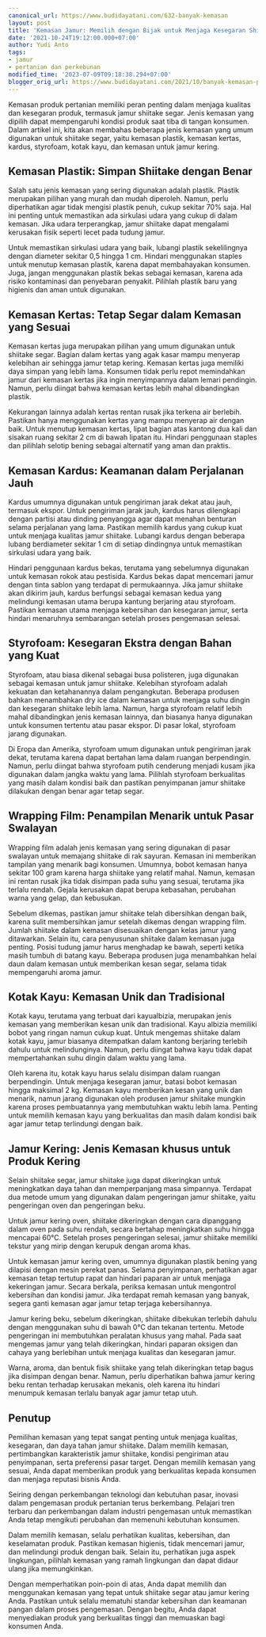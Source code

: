 ```yaml
---
canonical_url: https://www.budidayatani.com/632-banyak-kemasan
layout: post
title: 'Kemasan Jamur: Memilih dengan Bijak untuk Menjaga Kesegaran Shiitake Segar'
date: '2021-10-24T19:12:00.000+07:00'
author: Yudi Anto
tags:
- jamur
- pertanian dan perkebunan
modified_time: '2023-07-09T09:18:38.294+07:00'
blogger_orig_url: https://www.budidayatani.com/2021/10/banyak-kemasan-pilih-packing-yang-tepat.html
---
```


Kemasan produk pertanian memiliki peran penting dalam menjaga kualitas dan kesegaran produk, termasuk jamur shiitake segar. Jenis kemasan yang dipilih dapat mempengaruhi kondisi produk saat tiba di tangan konsumen. Dalam artikel ini, kita akan membahas beberapa jenis kemasan yang umum digunakan untuk shiitake segar, yaitu kemasan plastik, kemasan kertas, kardus, styrofoam, kotak kayu, dan kemasan untuk jamur kering.

## Kemasan Plastik: Simpan Shiitake dengan Benar

Salah satu jenis kemasan yang sering digunakan adalah plastik. Plastik merupakan pilihan yang murah dan mudah diperoleh. Namun, perlu diperhatikan agar tidak mengisi plastik penuh, cukup sekitar 70% saja. Hal ini penting untuk memastikan ada sirkulasi udara yang cukup di dalam kemasan. Jika udara terperangkap, jamur shiitake dapat mengalami kerusakan fisik seperti lecet pada tudung jamur.

Untuk memastikan sirkulasi udara yang baik, lubangi plastik sekelilingnya dengan diameter sekitar 0,5 hingga 1 cm. Hindari menggunakan staples untuk menutup kemasan plastik, karena dapat membahayakan konsumen. Juga, jangan menggunakan plastik bekas sebagai kemasan, karena ada risiko kontaminasi dan penyebaran penyakit. Pilihlah plastik baru yang higienis dan aman untuk digunakan.

## Kemasan Kertas: Tetap Segar dalam Kemasan yang Sesuai

Kemasan kertas juga merupakan pilihan yang umum digunakan untuk shiitake segar. Bagian dalam kertas yang agak kasar mampu menyerap kelebihan air sehingga jamur tetap kering. Kemasan kertas juga memiliki daya simpan yang lebih lama. Konsumen tidak perlu repot memindahkan jamur dari kemasan kertas jika ingin menyimpannya dalam lemari pendingin. Namun, perlu diingat bahwa kemasan kertas lebih mahal dibandingkan plastik.

Kekurangan lainnya adalah kertas rentan rusak jika terkena air berlebih. Pastikan hanya menggunakan kertas yang mampu menyerap air dengan baik. Untuk menutup kemasan kertas, lipat bagian atas kantong dua kali dan sisakan ruang sekitar 2 cm di bawah lipatan itu. Hindari penggunaan staples dan pilihlah selotip bening sebagai alternatif yang aman dan praktis.

## Kemasan Kardus: Keamanan dalam Perjalanan Jauh

Kardus umumnya digunakan untuk pengiriman jarak dekat atau jauh, termasuk ekspor. Untuk pengiriman jarak jauh, kardus harus dilengkapi dengan partisi atau dinding penyangga agar dapat menahan benturan selama perjalanan yang lama. Pastikan memilih kardus yang cukup kuat untuk menjaga kualitas jamur shiitake. Lubangi kardus dengan beberapa lubang berdiameter sekitar 1 cm di setiap dindingnya untuk memastikan sirkulasi udara yang baik.

Hindari penggunaan kardus bekas, terutama yang sebelumnya digunakan untuk kemasan rokok atau pestisida. Kardus bekas dapat mencemari jamur dengan tinta sablon yang terdapat di permukaannya. Jika jamur shiitake akan dikirim jauh, kardus berfungsi sebagai kemasan kedua yang melindungi kemasan utama berupa kantung berjaring atau styrofoam. Pastikan kemasan utama menjaga kebersihan dan kesegaran jamur, serta hindari menaruhnya sembarangan setelah proses pengemasan selesai.

## Styrofoam: Kesegaran Ekstra dengan Bahan yang Kuat

Styrofoam, atau biasa dikenal sebagai busa polisteren, juga digunakan sebagai kemasan untuk jamur shiitake. Kelebihan styrofoam adalah kekuatan dan ketahanannya dalam pengangkutan. Beberapa produsen bahkan menambahkan dry ice dalam kemasan untuk menjaga suhu dingin dan kesegaran shiitake lebih lama. Namun, harga styrofoam relatif lebih mahal dibandingkan jenis kemasan lainnya, dan biasanya hanya digunakan untuk konsumen tertentu atau pasar ekspor. Di pasar lokal, styrofoam jarang digunakan.

Di Eropa dan Amerika, styrofoam umum digunakan untuk pengiriman jarak dekat, terutama karena dapat bertahan lama dalam ruangan berpendingin. Namun, perlu diingat bahwa styrofoam putih cenderung menjadi kusam jika digunakan dalam jangka waktu yang lama. Pilihlah styrofoam berkualitas yang masih dalam kondisi baik dan pastikan penyimpanan jamur shiitake dilakukan dengan benar agar tetap segar.

## Wrapping Film: Penampilan Menarik untuk Pasar Swalayan

Wrapping film adalah jenis kemasan yang sering digunakan di pasar swalayan untuk memajang shiitake di rak sayuran. Kemasan ini memberikan tampilan yang menarik bagi konsumen. Umumnya, bobot kemasan hanya sekitar 100 gram karena harga shiitake yang relatif mahal. Namun, kemasan ini rentan rusak jika tidak disimpan pada suhu yang sesuai, terutama jika terlalu rendah. Gejala kerusakan dapat berupa kebasahan, perubahan warna yang gelap, dan kebusukan.

Sebelum dikemas, pastikan jamur shiitake telah dibersihkan dengan baik, karena sulit membersihkan jamur setelah dikemas dengan wrapping film. Jumlah shiitake dalam kemasan disesuaikan dengan kelas jamur yang ditawarkan. Selain itu, cara penyusunan shiitake dalam kemasan juga penting. Posisi tudung jamur harus menghadap ke bawah, seperti ketika masih tumbuh di batang kayu. Beberapa produsen juga menambahkan helai daun dalam kemasan untuk memberikan kesan segar, selama tidak mempengaruhi aroma jamur.

## Kotak Kayu: Kemasan Unik dan Tradisional

Kotak kayu, terutama yang terbuat dari kayualbizia, merupakan jenis kemasan yang memberikan kesan unik dan tradisional. Kayu albizia memiliki bobot yang ringan namun cukup kuat. Untuk mengemas shiitake dalam kotak kayu, jamur biasanya ditempatkan dalam kantong berjaring terlebih dahulu untuk melindunginya. Namun, perlu diingat bahwa kayu tidak dapat mempertahankan suhu dingin dalam waktu yang lama.

Oleh karena itu, kotak kayu harus selalu disimpan dalam ruangan berpendingin. Untuk menjaga kesegaran jamur, batasi bobot kemasan hingga maksimal 2 kg. Kemasan kayu memberikan kesan yang unik dan menarik, namun jarang digunakan oleh produsen jamur shiitake mungkin karena proses pembuatannya yang membutuhkan waktu lebih lama. Penting untuk memilih kemasan kayu yang berkualitas dan masih dalam kondisi baik agar jamur tetap terlindungi dengan baik.

## Jamur Kering: Jenis Kemasan khusus untuk Produk Kering

Selain shiitake segar, jamur shiitake juga dapat dikeringkan untuk meningkatkan daya tahan dan memperpanjang masa simpannya. Terdapat dua metode umum yang digunakan dalam pengeringan jamur shiitake, yaitu pengeringan oven dan pengeringan beku.

Untuk jamur kering oven, shiitake dikeringkan dengan cara dipanggang dalam oven pada suhu rendah, secara bertahap meningkatkan suhu hingga mencapai 60°C. Setelah proses pengeringan selesai, jamur shiitake memiliki tekstur yang mirip dengan kerupuk dengan aroma khas.

Untuk kemasan jamur kering oven, umumnya digunakan plastik bening yang dilapisi dengan mesin perekat panas. Selama penyimpanan, perhatikan agar kemasan tetap tertutup rapat dan hindari paparan air untuk menjaga kekeringan jamur. Secara berkala, periksa kemasan untuk mengontrol kebersihan dan kondisi jamur. Jika terdapat remah kemasan yang banyak, segera ganti kemasan agar jamur tetap terjaga kebersihannya.

Jamur kering beku, sebelum dikeringkan, shiitake dibekukan terlebih dahulu dengan menggunakan suhu di bawah 0°C dan tekanan tertentu. Metode pengeringan ini membutuhkan peralatan khusus yang mahal. Pada saat mengemas jamur yang telah dikeringkan, hindari paparan oksigen dan cahaya yang berlebihan untuk menjaga kualitas dan kesegaran jamur.

Warna, aroma, dan bentuk fisik shiitake yang telah dikeringkan tetap bagus jika disimpan dengan benar. Namun, perlu diperhatikan bahwa jamur kering beku rentan terhadap kerusakan mekanis, oleh karena itu hindari menumpuk kemasan terlalu banyak agar jamur tetap utuh.

## Penutup

Pemilihan kemasan yang tepat sangat penting untuk menjaga kualitas, kesegaran, dan daya tahan jamur shiitake. Dalam memilih kemasan, pertimbangkan karakteristik jamur shiitake, kondisi pengiriman atau penyimpanan, serta preferensi pasar target. Dengan memilih kemasan yang sesuai, Anda dapat memberikan produk yang berkualitas kepada konsumen dan menjaga reputasi bisnis Anda.

Seiring dengan perkembangan teknologi dan kebutuhan pasar, inovasi dalam pengemasan produk pertanian terus berkembang. Pelajari tren terbaru dan perkembangan dalam industri pengemasan untuk memastikan Anda tetap mengikuti perubahan dan memenuhi kebutuhan konsumen.

Dalam memilih kemasan, selalu perhatikan kualitas, kebersihan, dan keselamatan produk. Pastikan kemasan higienis, tidak mencemari jamur, dan melindungi produk dengan baik. Selain itu, perhatikan juga aspek lingkungan, pilihlah kemasan yang ramah lingkungan dan dapat didaur ulang jika memungkinkan.

Dengan memperhatikan poin-poin di atas, Anda dapat memilih dan menggunakan kemasan yang tepat untuk shiitake segar atau jamur kering Anda. Pastikan untuk selalu mematuhi standar kebersihan dan keamanan pangan dalam proses pengemasan. Dengan begitu, Anda dapat menyediakan produk yang berkualitas tinggi dan memuaskan bagi konsumen Anda.


